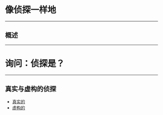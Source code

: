 # 像侦探一样地

----

## 概述

---

# 询问：侦探是？

----

## 真实与虚构的侦探

- [真实的](https://zh.wikipedia.org/wiki/%E4%BE%A6%E6%8E%A2)
- [虚构的](https://zh.wikipedia.org/wiki/%E5%90%8D%E5%81%B5%E6%8E%A2)

